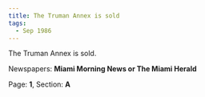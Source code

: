 ```yaml
---  
title: The Truman Annex is sold  
tags:  
  - Sep 1986  
---  
```

  
The Truman Annex is sold.  
  
Newspapers: **Miami Morning News or The Miami Herald**  
  
Page: **1**, Section: **A** 

